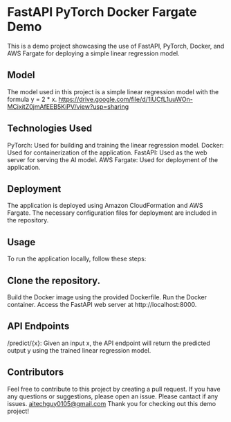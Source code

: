 # FastAPI PyTorch Docker Fargate Demo
This is a demo project showcasing the use of FastAPI, PyTorch, Docker, and AWS Fargate for deploying a simple linear regression model.

## Model
The model used in this project is a simple linear regression model with the formula y = 2 * x.
https://drive.google.com/file/d/1IUCfL1uuWOn-MCixitZ0jmAfEEB5KiPV/view?usp=sharing
## Technologies Used
PyTorch: Used for building and training the linear regression model.
Docker: Used for containerization of the application.
FastAPI: Used as the web server for serving the AI model.
AWS Fargate: Used for deployment of the application.
## Deployment
The application is deployed using Amazon CloudFormation and AWS Fargate. The necessary configuration files for deployment are included in the repository.

## Usage
To run the application locally, follow these steps:

## Clone the repository.
Build the Docker image using the provided Dockerfile.
Run the Docker container.
Access the FastAPI web server at http://localhost:8000.
## API Endpoints
/predict/{x}: Given an input x, the API endpoint will return the predicted output y using the trained linear regression model.
## Contributors

Feel free to contribute to this project by creating a pull request. If you have any questions or suggestions, please open an issue.
Please cantact if any issues. aitechguy0105@gmail.com
Thank you for checking out this demo project!